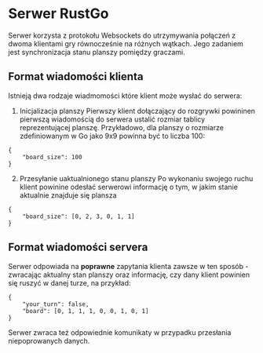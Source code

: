 # Serwer RustGo

Serwer korzysta z protokołu Websockets do utrzymywania połączeń z dwoma klientami gry równocześnie na różnych wątkach. Jego zadaniem jest synchronizacja stanu planszy pomiędzy graczami.

## Format wiadomości klienta

Istnieją dwa rodzaje wiadmomości które klient może wysłać do serwera:

1. Inicjalizacja planszy
Pierwszy klient dołączający do rozgrywki powininen pierwszą wiadomością do serwera ustalić rozmiar tablicy reprezentującej planszę. Przykładowo, dla planszy o rozmiarze zdefiniowanym w Go jako 9x9 powinna być to liczba 100:

```
{
    "board_size": 100
}
```

2. Przesyłanie uaktualnionego stanu planszy
Po wykonaniu swojego ruchu klient powinine odesłać serwerowi informację o tym, w jakim stanie aktualnie znajduje się plansza

```
{
    "board_size": [0, 2, 3, 0, 1, 1]
}
```

## Format wiadomości servera

Serwer odpowiada na **poprawne** zapytania klienta zawsze w ten sposób - zwracając aktualny stan planszy oraz informację, czy dany klient powinien się ruszyć w danej turze, na przykład:

```
{
    "your_turn": false,
    "board": [0, 1, 1, 1, 0, 0, 1, 0, 1] 
}
```

Serwer zwraca też odpowiednie komunikaty w przypadku przesłania niepoprowanych danych.
